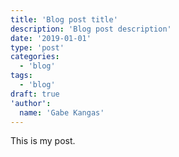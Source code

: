 ```yaml
---
title: 'Blog post title'
description: 'Blog post description'
date: '2019-01-01'
type: 'post'
categories:
  - 'blog'
tags:
  - 'blog'
draft: true
'author':
  name: 'Gabe Kangas'
---
```


This is my post.
